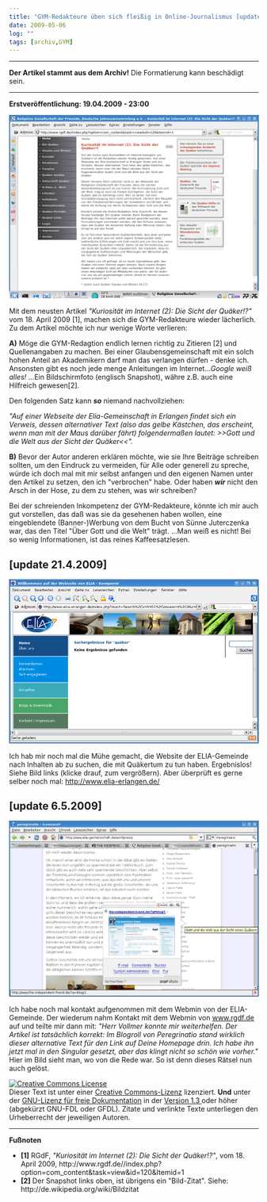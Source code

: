 ```yaml
---
title: "GYM-Redakteure üben sich fleißig in Online-Journalismus [update 6.5.2009]"
date: 2009-05-06
log: ""
tags: [archiv,GYM]
---
```

<hr><b>Der Artikel stammt aus dem Archiv!</b> Die Formatierung kann beschädigt sein.<hr>

<b>Erstveröffentlichung: 19.04.2009 - 23:00</b>

![gym_als_q_polizei_2009_04_19.png](gym_als_q_polizei_2009_04_19.png)

Mit dem neusten Artikel <i>"Kuriosität im Internet (2): Die Sicht der Quäker!?"</i>  vom 18. April 2009 [1], machen sich die GYM-Redakteure wieder lächerlich. Zu dem Artikel möchte ich nur wenige Worte verlieren:
<!--break-->
<b>A)</b> Möge die GYM-Redagtion endlich lernen richtig zu Zitieren [2] und Quellenangaben zu machen. Bei einer Glaubensgemeinschaft mit ein solch hohen Anteil an Akademikern darf man das verlangen dürfen - denke ich. Ansonsten gibt es noch jede menge Anleitungen im Internet...<i>Google weiß alles!</i> ...Ein Bildschirmfoto (englisch Snapshot), währe z.B. auch eine Hilfreich gewesen[2].

Den folgenden Satz kann <b><i>so</i></b> niemand nachvollziehen:

<i>"Auf einer Webseite der Elia-Gemeinschaft in Erlangen findet sich ein Verweis, dessen alternativer Text (also das gelbe Kästchen, das erscheint, wenn man mit der Maus darüber fährt) folgendermaßen lautet: >>Gott und die Welt aus der Sicht der Quäker<<".</i>

<b>B)</b> Bevor der Autor anderen erklären möchte, wie sie Ihre Beiträge schreiben sollten, um den Eindruck zu vermeiden, für Alle oder generell zu spreche, würde ich doch mal mit mir selbst anfangen und den eigenen Namen unter den Artikel zu setzen, den ich "verbrochen" habe. Oder haben <b><i>wir</i></b> nicht den Arsch in der Hose, zu dem zu stehen, was wir schreiben?

Bei der schreienden Inkompetenz der GYM-Redakteure, könnte ich mir auch gut vorstellen, das daß was sie da gesehenen haben wollen, eine eingeblendete (Banner-)Werbung von dem Bucht von Sünne Juterczenka war, das den Titel "Über Gott und die Welt" trägt. ...Man weiß es nicht! Bei so wenig Informationen, ist das reines Kaffeesatzlesen.

## [update 21.4.2009] ##

![elia_gemeinde_2009_04_21.png](elia_gemeinde_2009_04_21.png)

Ich hab mir noch mal die Mühe gemacht, die Website der ELIA-Gemeinde nach Inhalten ab zu suchen, die mit Quäkertum zu tun haben. Ergebnislos! Siehe Bild links (klicke drauf, zum vergrößern). Aber überprüft es gerne selber noch mal: http://www.elia-erlangen.de/

## [update 6.5.2009] ##

![blog_foto.jpg](blog_foto.jpg)

Ich habe noch mal kontakt aufgenommen mit dem Webmin von der ELIA-Gemeinde. Der wiederum nahm Kontakt mit dem Webmin von www.rgdf.de auf und teilte mir dann mit: <cite>"Herr Vollmer konnte mir weiterhelfen. Der Artikel ist tatsächlich korrekt: Im Blogroll von Peregrinatio stand wirklich dieser alternative Text für den Link auf Deine Homepage drin. Ich habe ihn jetzt mal in den Singular gesetzt, aber das klingt nicht so schön wie vorher."</cite> Hier im Bild sieht man, wo von die Rede war. So ist denn dieses Rätsel nun auch gelöst.

<a rel="license" href="http://creativecommons.org/licenses/by-sa/3.0/de/"><img alt="Creative Commons License" style="border-width:0" src="http://i.creativecommons.org/l/by-sa/3.0/de/88x31.png" /></a><br />Dieser <span xmlns:dc="http://purl.org/dc/elements/1.1/" href="http://purl.org/dc/dcmitype/Text" rel="dc:type">Text</span> ist unter einer <a rel="license" href="http://creativecommons.org/licenses/by-sa/3.0/de/">Creative Commons-Lizenz</a> lizenziert. <b>Und</b> unter der <a href="http://de.wikipedia.org/wiki/GFDL">GNU-Lizenz für freie Dokumentation</a> in der <a href="http://www.gnu.org/licenses/fdl-1.3.html">Version 1.3 </a> oder höher (abgekürzt GNU-FDL oder GFDL). Zitate und verlinkte Texte unterliegen den Urheberrecht der jeweiligen Autoren.


<hr>
<b>Fußnoten</b>
<ul>
<li><b>[1]</b> RGdF, <i>"Kuriosität im Internet (2): Die Sicht der Quäker!?"</i>,  vom 18. April 2009, http://www.rgdf.de//index.php?option=com_content&task=view&id=120&Itemid=1</li>
<li><b>[2]</b> Der Snapshot links oben, ist übrigens ein "Bild-Zitat". Siehe: http://de.wikipedia.org/wiki/Bildzitat</li>
</ul>
